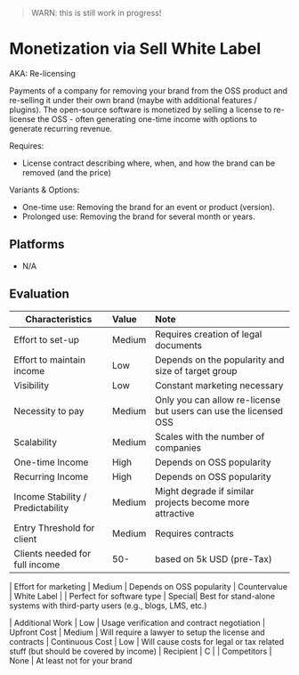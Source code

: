 > WARN: this is still work in progress!

# Monetization via Sell White Label
AKA: Re-licensing

Payments of a company for removing your brand from the OSS product and re-selling it under their own brand (maybe with additional features / plugins). The open-source software is monetized by selling a license to re-license the OSS - often generating one-time income with options to generate recurring revenue.

Requires:
* License contract describing where, when, and how the brand can be removed (and the price)

Variants & Options:
* One-time use: Removing the brand for an event or product (version).
* Prolonged use: Removing the brand for several month or years.

## Platforms
* N/A

## Evaluation

| Characteristics                   | Value  | Note |
| --------------------------------- |:------ |:---- |
| Effort to set-up                  | Medium | Requires creation of legal documents
| Effort to maintain income         | Low    | Depends on the popularity and size of target group
| Visibility                        | Low    | Constant marketing necessary
| Necessity to pay                  | Medium | Only you can allow re-license but users can use the licensed OSS
| Scalability                       | Medium | Scales with the number of companies
| One-time Income                   | High   | Depends on OSS popularity
| Recurring Income                  | High   | Depends on OSS popularity
| Income Stability / Predictability | Medium | Might degrade if similar projects become more attractive
| Entry Threshold for client        | Medium | Requires contracts
| Clients needed for full income    | 50-    | based on 5k USD (pre-Tax)

| Effort for marketing              | Medium | Depends on OSS popularity
| Countervalue                      | White Label | 
| Perfect for software type         | Special| Best for stand-alone systems with third-party users (e.g., blogs, LMS, etc.)

| Additional Work                   | Low    | Usage verification and contract negotiation
| Upfront Cost                      | Medium | Will require a lawyer to setup the license and contracts
| Continuous Cost                   | Low    | Will cause costs for legal or tax related stuff (but should be covered by income)
| Recipient                         | C      | 
| Competitors                       | None   | At least not for your brand
